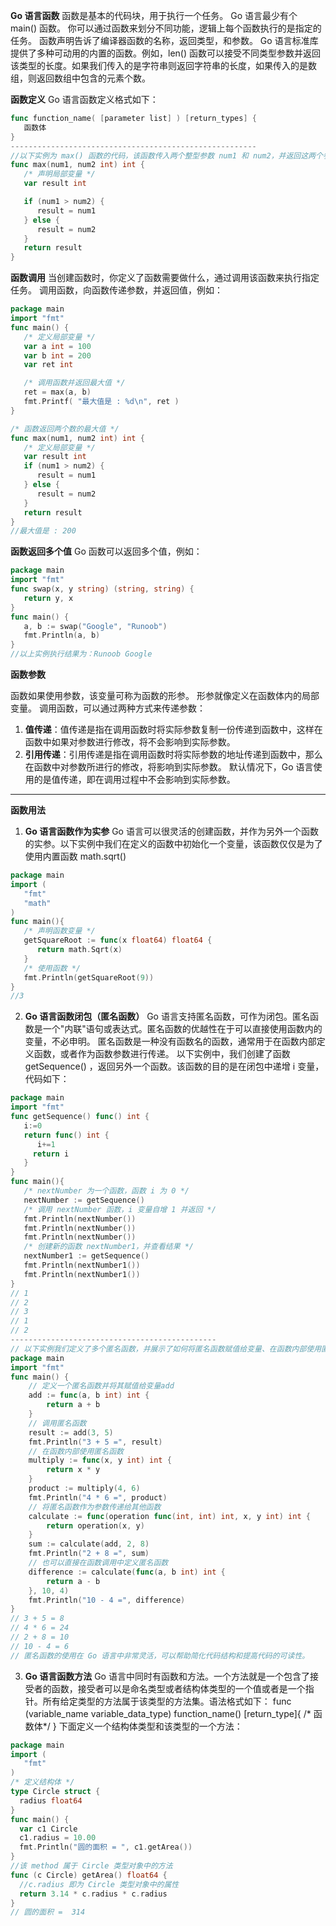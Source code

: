 **Go 语言函数**
函数是基本的代码块，用于执行一个任务。
Go 语言最少有个 main() 函数。
你可以通过函数来划分不同功能，逻辑上每个函数执行的是指定的任务。
函数声明告诉了编译器函数的名称，返回类型，和参数。
Go 语言标准库提供了多种可动用的内置的函数。例如，len() 函数可以接受不同类型参数并返回该类型的长度。如果我们传入的是字符串则返回字符串的长度，如果传入的是数组，则返回数组中包含的元素个数。

**函数定义**
Go 语言函数定义格式如下：
```GO
func function_name( [parameter list] ) [return_types] {
   函数体
}
-------------------------------------------------------
//以下实例为 max() 函数的代码，该函数传入两个整型参数 num1 和 num2，并返回这两个参数的最大值：
func max(num1, num2 int) int {
   /* 声明局部变量 */
   var result int

   if (num1 > num2) {
      result = num1
   } else {
      result = num2
   }
   return result
}

```
**函数调用**
当创建函数时，你定义了函数需要做什么，通过调用该函数来执行指定任务。
调用函数，向函数传递参数，并返回值，例如：
```GO
package main
import "fmt"
func main() {
   /* 定义局部变量 */
   var a int = 100
   var b int = 200
   var ret int

   /* 调用函数并返回最大值 */
   ret = max(a, b)
   fmt.Printf( "最大值是 : %d\n", ret )
}

/* 函数返回两个数的最大值 */
func max(num1, num2 int) int {
   /* 定义局部变量 */
   var result int
   if (num1 > num2) {
      result = num1
   } else {
      result = num2
   }
   return result
}
//最大值是 : 200
```
**函数返回多个值**
Go 函数可以返回多个值，例如：
```GO
package main
import "fmt"
func swap(x, y string) (string, string) {
   return y, x
}
func main() {
   a, b := swap("Google", "Runoob")
   fmt.Println(a, b)
}
//以上实例执行结果为：Runoob Google
```

**函数参数**

函数如果使用参数，该变量可称为函数的形参。
形参就像定义在函数体内的局部变量。
调用函数，可以通过两种方式来传递参数：
1. **值传递**：值传递是指在调用函数时将实际参数复制一份传递到函数中，这样在函数中如果对参数进行修改，将不会影响到实际参数。
2. **引用传递**：引用传递是指在调用函数时将实际参数的地址传递到函数中，那么在函数中对参数所进行的修改，将影响到实际参数。
默认情况下，Go 语言使用的是值传递，即在调用过程中不会影响到实际参数。

---
**函数用法**

1. **Go 语言函数作为实参**
Go 语言可以很灵活的创建函数，并作为另外一个函数的实参。以下实例中我们在定义的函数中初始化一个变量，该函数仅仅是为了使用内置函数 math.sqrt()
```GO
package main
import (
   "fmt"
   "math"
)
func main(){
   /* 声明函数变量 */
   getSquareRoot := func(x float64) float64 {
      return math.Sqrt(x)
   }
   /* 使用函数 */
   fmt.Println(getSquareRoot(9))
}
//3
```
2. **Go 语言函数闭包（匿名函数）**
Go 语言支持匿名函数，可作为闭包。匿名函数是一个"内联"语句或表达式。匿名函数的优越性在于可以直接使用函数内的变量，不必申明。
匿名函数是一种没有函数名的函数，通常用于在函数内部定义函数，或者作为函数参数进行传递。
以下实例中，我们创建了函数 getSequence() ，返回另外一个函数。该函数的目的是在闭包中递增 i 变量，代码如下：
```GO
package main
import "fmt"
func getSequence() func() int {
   i:=0
   return func() int {
      i+=1
     return i  
   }
}
func main(){
   /* nextNumber 为一个函数，函数 i 为 0 */
   nextNumber := getSequence()  
   /* 调用 nextNumber 函数，i 变量自增 1 并返回 */
   fmt.Println(nextNumber())
   fmt.Println(nextNumber())
   fmt.Println(nextNumber())
   /* 创建新的函数 nextNumber1，并查看结果 */
   nextNumber1 := getSequence()  
   fmt.Println(nextNumber1())
   fmt.Println(nextNumber1())
}
// 1
// 2
// 3
// 1
// 2
----------------------------------------------
// 以下实例我们定义了多个匿名函数，并展示了如何将匿名函数赋值给变量、在函数内部使用匿名函数以及将匿名函数作为参数传递给其他函数。
package main
import "fmt"
func main() {
    // 定义一个匿名函数并将其赋值给变量add
    add := func(a, b int) int {
        return a + b
    }
    // 调用匿名函数
    result := add(3, 5)
    fmt.Println("3 + 5 =", result)
    // 在函数内部使用匿名函数
    multiply := func(x, y int) int {
        return x * y
    }
    product := multiply(4, 6)
    fmt.Println("4 * 6 =", product)
    // 将匿名函数作为参数传递给其他函数
    calculate := func(operation func(int, int) int, x, y int) int {
        return operation(x, y)
    }
    sum := calculate(add, 2, 8)
    fmt.Println("2 + 8 =", sum)
    // 也可以直接在函数调用中定义匿名函数
    difference := calculate(func(a, b int) int {
        return a - b
    }, 10, 4)
    fmt.Println("10 - 4 =", difference)
}
// 3 + 5 = 8
// 4 * 6 = 24
// 2 + 8 = 10
// 10 - 4 = 6
// 匿名函数的使用在 Go 语言中非常灵活，可以帮助简化代码结构和提高代码的可读性。
```
3. **Go 语言函数方法**
   Go 语言中同时有函数和方法。一个方法就是一个包含了接受者的函数，接受者可以是命名类型或者结构体类型的一个值或者是一个指针。所有给定类型的方法属于该类型的方法集。语法格式如下：
func (variable_name variable_data_type) function_name() [return_type]{
   /* 函数体*/
}
下面定义一个结构体类型和该类型的一个方法：

```go
package main
import (
   "fmt"  
)
/* 定义结构体 */
type Circle struct {
  radius float64
}
func main() {
  var c1 Circle
  c1.radius = 10.00
  fmt.Println("圆的面积 = ", c1.getArea())
}
//该 method 属于 Circle 类型对象中的方法
func (c Circle) getArea() float64 {
  //c.radius 即为 Circle 类型对象中的属性
  return 3.14 * c.radius * c.radius
}
// 圆的面积 =  314
```